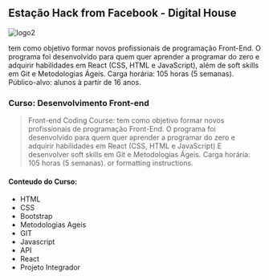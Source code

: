 ## Estação Hack from Facebook - Digital House

![logo2](https://user-images.githubusercontent.com/60848932/99765926-dcc5f800-2ade-11eb-821d-7746348280a4.png)

 tem como objetivo formar novos profissionais de programação Front-End. O programa foi desenvolvido para quem quer aprender a programar do zero e adquirir habilidades em React (CSS, HTML e JavaScript), além de soft skills em Git e Metodologias Ágeis. Carga horária: 105 horas (5 semanas). Público-alvo: alunos à partir de 16 anos.


### Curso: Desenvolvimento Front-end

> Front-end Coding Course: tem como objetivo formar novos profissionais de programação Front-End.
> O programa foi desenvolvido para quem quer aprender a programar do zero e adquirir habilidades em
> React (CSS, HTML e JavaScript) E desenvolver
> soft skills em Git e Metodologias Ágeis.
> Carga horária: 105 horas (5 semanas).
> or formatting instructions.


#### Conteudo do Curso:
  - HTML
  - CSS
  - Bootstrap
  - Metodologias Ageis
  - GIT 
  - Javascript
  - API
  - React
  - Projeto Integrador
